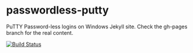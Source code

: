 # passwordless-putty
PuTTY Password-less logins on Windows Jekyll site. Check the gh-pages branch for the real content.

[![Build Status](https://api.travis-ci.org/moutons/passwordless-putty.svg?branch=gh-pages)](https://travis-ci.org/moutons/passwordless-putty)
